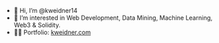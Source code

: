 - 👋 Hi, I’m @kweidner14
- 👀 I’m interested in Web Development, Data Mining, Machine Learning, Web3 & Solidity.
- 🐱‍🚀 Portfolio: <a href="https://kweidner.com">kweidner.com</a>

<!---
kweidner14/kweidner14 is a ✨ special ✨ repository because its `README.md` (this file) appears on your GitHub profile.
You can click the Preview link to take a look at your changes.
--->
<!--
[![My GitHub Stats](https://github-readme-stats.vercel.app/api/?username=kweidner14&count_private=true&theme=tokyonight&showicons=true)]()
[![My GitHub Language Stats](https://github-readme-stats.vercel.app/api/top-langs/?username=kweidner14&langs_count=5&theme=tokyonight)]()
--->
